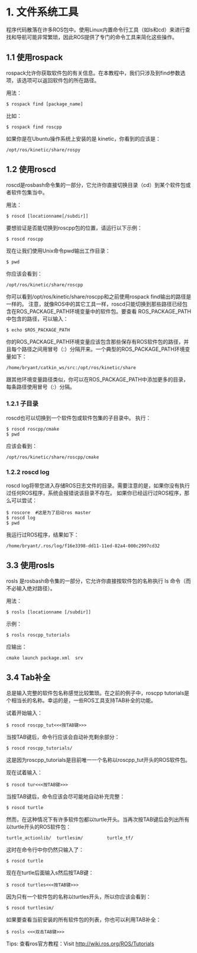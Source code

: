 # 1. 文件系统工具
程序代码散落在许多ROS包中。使用Linux内置命令行工具（如ls和cd）来进行查找和导航可能非常繁琐，因此ROS提供了专门的命令工具来简化这些操作。

## 1.1 使用rospack
rospack允许你获取软件包的有关信息。在本教程中，我们只涉及到find参数选项，该选项可以返回软件包的所在路径。

用法：
```
$ rospack find [package_name]
```

比如：
```
$ rospack find roscpp
```
如果你是在Ubuntu操作系统上安装的是 kinetic，你看到的应该是：
```
/opt/ros/kinetic/share/rospy
```

## 1.2 使用roscd
roscd是rosbash命令集的一部分，它允许你直接切换目录（cd）到某个软件包或者软件包集当中。

用法：
```
$ roscd [locationname[/subdir]]
```
要想验证是否能切换到roscpp包的位置，请运行以下示例：
```
$ roscd roscpp
```
现在让我们使用Unix命令pwd输出工作目录：
```ruby
$ pwd
```
你应该会看到：
```
/opt/ros/kinetic/share/roscpp
```

你可以看到/opt/ros/kinetic/share/roscpp和之前使用rospack find输出的路径是一样的。
注意，就像ROS中的其它工具一样，roscd只能切换到那些路径已经包含在ROS_PACKAGE_PATH环境变量中的软件包。要查看 ROS_PACKAGE_PATH中包含的路径，可以输入：
```
$ echo $ROS_PACKAGE_PATH
```
你的ROS_PACKAGE_PATH环境变量应该包含那些保存有ROS软件包的路径，并且每个路径之间用冒号（:）分隔开来。一个典型的ROS_PACKAGE_PATH环境变量如下：
```
/home/bryant/catkin_ws/src:/opt/ros/kinetic/share
```
跟其他环境变量路径类似，你可以在ROS_PACKAGE_PATH中添加更多的目录，每条路径使用冒号（:）分隔。

### 1.2.1 子目录
roscd也可以切换到一个软件包或软件包集的子目录中。
执行：
```
$ roscd roscpp/cmake
$ pwd
```
应该会看到：
```
/opt/ros/kinetic/share/roscpp/cmake
```
### 1.2.2 roscd log
roscd log将带您进入存储ROS日志文件的目录。需要注意的是，如果你没有执行过任何ROS程序，系统会报错说该目录不存在。
如果你已经运行过ROS程序，那么可以尝试：
```
$ roscore  #这是为了启动ros master
$ roscd log
$ pwd
```
我运行过ROS程序，结果如下：
```
/home/bryant/.ros/log/f16e3398-dd11-11ed-82a4-000c2997cd32
```

## 3.3 使用rosls
rosls 是rosbash命令集的一部分，它允许你直接按软件包的名称执行 ls 命令（而不必输入绝对路径）。

用法：
```
$ rosls [locationname [/subdir]]
```
示例：
```
$ rosls roscpp_tutorials
```
应输出：
```
cmake launch package.xml  srv
```

## 3.4 Tab补全
总是输入完整的软件包名称感觉比较繁琐。在之前的例子中，roscpp tutorials是个相当长的名称。幸运的是，一些ROS工具支持TAB补全的功能。

试着开始输入：
```
$ roscd roscpp_tut<<<按TAB键>>>
```

当按TAB键后，命令行应该会自动补充剩余部分：
```
$ roscd roscpp_tutorials/
```

这是因为roscpp_tutorials是目前唯一一个名称以roscpp_tut开头的ROS软件包。

现在试着输入：
```
$ roscd tur<<<按TAB键>>>
```

当按TAB键后，命令应该会尽可能地自动补充完整：
```
$ roscd turtle
```

然而，在这种情况下有许多软件包都以turtle开头。当再次按TAB键后会列出所有以turtle开头的ROS软件包：
```
turtle_actionlib/  turtlesim/         turtle_tf/
```

这时在命令行中你仍然只输入了：
```
$ roscd turtle
```

现在在turtle后面输入s然后按TAB键：
```
$ roscd turtles<<<按TAB键>>>
```

因为只有一个软件包的名称以turtles开头，所以你应该会看到：
```
$ roscd turtlesim/
```

如果要查看当前安装的所有软件包的列表，你也可以利用TAB补全：
```
$ rosls <<<双击TAB键>>>
```


Tips: 
查看ros官方教程：Visit http://wiki.ros.org/ROS/Tutorials












